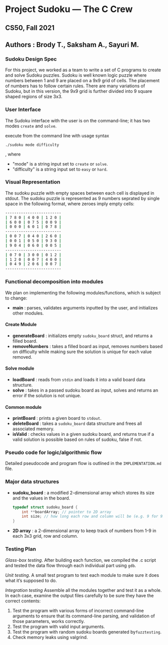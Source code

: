 # Project Sudoku — The C Crew 
## CS50, Fall 2021 
## Authors : Brody T., Saksham A., Sayuri M. 
### Sudoku Design Spec 

For this project, we worked as a team to write a set of C programs to create and solve Sudoku puzzles. Sudoku is well known logic puzzle where numbers between 1 and 9 are placed on a 9x9 grid of cells. The placement of numbers has to follow certain rules. There are many variations of Sudoku, but in this version, the 9x9 grid is further divided into 9 square shaped regions of size 3x3.

### User Interface 

The Sudoku interface with the user is on the command-line; it has two modes `create` and `solve`. 

execute from the command line with usage syntax 
``` 
./sudoku mode difficulty
```
, where
* "mode" is a string input set to `create` or `solve`. 
* "difficulty" is a string input set to `easy` or `hard`.

### Visual Representation 
The sudoku puzzle with empty spaces between each cell is displayed in stdout. The sudoku puzzle is represented as 9 numbers seprated by single space in the following format, where zeroes imply empty cells:
```bash
-------------------------
| 7 8 0 | 4 0 0 | 1 2 0 |
| 6 0 0 | 0 7 5 | 0 0 9 |
| 0 0 0 | 6 0 1 | 0 7 8 |
-------------------------
| 0 0 7 | 0 4 0 | 2 6 0 |
| 0 0 1 | 0 5 0 | 9 3 0 |
| 9 0 4 | 0 6 0 | 0 0 5 |
-------------------------
| 0 7 0 | 3 0 0 | 0 1 2 |
| 1 2 0 | 0 0 7 | 4 0 0 |
| 0 4 9 | 2 0 6 | 0 0 7 |
-------------------------
```

### Functional decomposition into modules

We plan on implementing the following modules/functions, which is subject to change: 
* **main** : parses, validates arguments inputted by the user, and initializes other modules. 
#### Create Module
* **generateBoard** : initializes empty `sudoku_board` struct, and returns a filled board. 
* **removeNumbers** : takes a filled board as input, removes numbers based on difficulty while making sure the solution is unique for each value removed. 

#### Solve module 
* **loadBoard** : reads from ```stdin``` and loads it into a valid board data structure. 
* **solve** : takes in a passed sudoku board as input, solves and returns an error if the solution is not unique. 

#### Common module 
* **printBoard** : prints a given board to ```stdout```. 
* **deleteBoard** : takes a `sudoku_board` data structure and frees all associated memory. 
* **isValid** : checks values in a given sudoku board, and returns true if a valid solution is possible based on rules of sudoku, false if not. 

### Pseudo code for logic/algorithmic flow
Detailed pseudocode and program flow is outlined in the `IMPLEMENTATION.md` file.

### Major data structures
* **sudoku_board** : a modified 2-dimensional array which stores its size and the values in the board. 
  ```c
  typedef struct sudoku_board {
      int **boardArray; // pointer to 2D array
      int size; // how long each row and column will be (e.g. 9 for 9x9 grid)
  }
* **2D array** : a 2-dimensional array to keep track of numbers from 1-9 in each 3x3 grid, row and column. 

### Testing Plan
*Glass-box testing*. After building each function, we compiled the .c script and tested the data flow through each individual part using `gdb`.

*Unit testing*. A small test program to test each module to make sure it does what it’s supposed to do.

*Integration testing* Assemble all the modules together and test it as a whole. In each case, examine the output files carefully to be sure they have the correct contents:
1. Test the program with various forms of incorrect command-line arguments to ensure that its command-line parsing, and validation of those parameters, works correctly.
2. Test the program with valid input arguments.
3. Test the program with random sudoku boards generated by`fuzztesting`.
6. Check memory leaks using valgrind.









